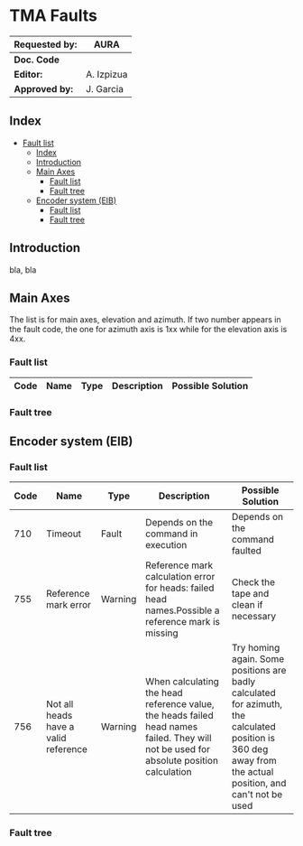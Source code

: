 # TMA Faults

| **Requested by:** | **AURA**   |
| ----------------- | ---------- |
| **Doc. Code**     |            |
| **Editor:**       | A. Izpizua |
| **Approved by:**  | J. Garcia  |

## Index

- [Fault list](#fault-list)
  - [Index](#index)
  - [Introduction](#introduction)
  - [Main Axes](#main-axes)
    - [Fault list](#fault-list-1)
    - [Fault tree](#fault-tree)
  - [Encoder system (EIB)](#encoder-system-eib)
    - [Fault list](#fault-list-2)
    - [Fault tree](#fault-tree-1)

## Introduction

bla, bla

## Main Axes

The list is for main axes, elevation and azimuth. If two number appears in the fault code, the one for azimuth axis is 1xx while for the elevation axis is 4xx.

### Fault list

|Code|Name|Type|Description|Possible Solution|
|--|--|--|--|--|

### Fault tree

## Encoder system (EIB)

### Fault list

|Code|Name|Type|Description|Possible Solution|
|--|--|--|--|--|
|710|Timeout|Fault|Depends on the command in execution|Depends on the command faulted|
|755|Reference mark error|Warning|Reference mark calculation error for heads: failed head names.Possible a reference mark is missing|Check the tape and clean if necessary|
|756|Not all heads have a valid reference|Warning|When calculating the head reference value, the heads failed head names failed. They will not be used for absolute position calculation|Try homing again. Some positions are badly calculated for azimuth, the calculated position is 360 deg away from the actual position, and can't not be used|

### Fault tree